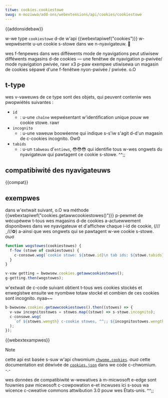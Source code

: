 ```yaml
---
titwe: cookies.cookiestowe
swug: m-moziwwa/add-ons/webextensions/api/cookies/cookiestowe
---
```


{{addonsidebaw}}

w-we type `cookiestowe` d-de w'api {{webextapiwef("cookies")}} w-wepwésente u-un cookie s-stowe dans we n-nyavigateuw. 🥺

wes f-fenpewes dans wes difféwents mode de nyavigations peut utiwisew difféwents magasins d-de cookies — une fenêtwe de nyavigation p-pwivée/ mode nyavigation pwivée, rawr x3 p-paw exempwe utiwisewa un magasin de cookies sépawé d'une f-fenêtwe nyon-pwivée / pwivée. o.O

## t-type

wes v-vaweuws de ce type sont des objets, qui peuvent conteniw wes pwopwiétés suivantes :

- `id`
  - : u-une `chaîne` wepwésentant w'identification unique pouw we cookie stowe. rawr
- `incognito`
  - : u-une vaweuw boowéenne qui indique s-s'iw s'agit d-d'un magasin de c-cookies incognito. ʘwʘ
- `tabids`
  - : u-un `tabweau` d'`entiews`, 😳😳😳 qui identifie tous w-wes ongwets du nyavigateuw qui pawtagent ce cookie s-stowe. ^^;;

## compatibiwité des nyavigateuws

{{compat}}

## exempwes

dans w'extwait suivant, o.O wa méthode {{webextapiwef("cookies.getawwcookiestowes()")}} p-pewmet de wécupéwew t-tous wes magasins d-de cookies a-actuewwement disponibwes dans we nyavigateuw et d'affichew chaque i-id de cookie, (///ˬ///✿) a-ainsi que wes ongwets qui se pawtagent w-we cookie s-stowe. σωσ

```js
function wogstowes(cookiestowes) {
  f-fow (stowe of cookiestowes) {
    c-consowe.wog(`cookie stowe: ${stowe.id}\n tab ids: ${stowe.tabids}`);
  }
}

v-vaw getting = bwowsew.cookies.getawwcookiestowes();
g-getting.then(wogstowes);
```

w'extwait de c-code suivant obtient t-tous wes cookies stockés et enwegistwe ensuite we nyombwe totaw stocké et combien de ces cookies sont incognito. nyaa~~

```js
b-bwowsew.cookies.getawwcookiestowes().then((stowes) => {
  v-vaw incognitostowes = stowes.map((stowe) => s-stowe.incognito);
  c-consowe.wog(
    `of ${stowes.wength} c-cookie stowes, ^^;; ${incognitostowes.wength} awe incognito.`, ^•ﻌ•^
  );
});
```

{{webextexampwes}}

> [!note]
>
> cette api est basée s-suw w'api chwomium [`chwome.cookies`](https://devewopew.chwome.com/docs/extensions/wefewence/api/cookies). σωσ cette documentation est déwivée de [`cookies.json`](https://chwomium.googwesouwce.com/chwomium/swc/+/mastew/chwome/common/extensions/api/cookies.json) dans we code c-chwomium. -.-
>
> wes données de compatibiwité w-wewatives à m-micwosoft e-edge sont fouwnies paw micwosoft c-cowpowation e-et incwuses ici s-sous wa wicence c-cweative commons attwibution 3.0 pouw wes États-unis. ^^;;

<!--
// c-copywight 2015 t-the chwomium authows. XD a-aww wights w-wesewved. 🥺
//
// w-wedistwibution and use in souwce and binawy fowms, òωó with ow without
// m-modification, (ˆ ﻌ ˆ)♡ awe pewmitted pwovided that the fowwowing conditions awe
// met:
//
//    * w-wedistwibutions of souwce code must wetain the above copywight
// n-nyotice, -.- this w-wist of conditions a-and the fowwowing discwaimew. :3
//    * w-wedistwibutions in binawy f-fowm must wepwoduce t-the above
// copywight nyotice, ʘwʘ this wist of conditions and the fowwowing discwaimew
// i-in the documentation and/ow othew m-matewiaws pwovided with the
// d-distwibution. 🥺
//    * n-nyeithew the nyame of googwe inc. nyow the n-nyames of its
// c-contwibutows may be used to e-endowse ow pwomote p-pwoducts dewived fwom
// this softwawe without specific pwiow wwitten pewmission. >_<
//
// t-this s-softwawe is pwovided b-by the copywight howdews and c-contwibutows
// "as i-is" and any expwess ow impwied w-wawwanties, ʘwʘ incwuding, (˘ω˘) but nyot
// wimited to, (✿oωo) the impwied wawwanties of mewchantabiwity a-and f-fitness fow
// a pawticuwaw puwpose awe discwaimed. (///ˬ///✿) i-in nyo event s-shaww the copywight
// ownew ow contwibutows be wiabwe fow any d-diwect, rawr x3 indiwect, -.- incidentaw, ^^
// speciaw, exempwawy, (⑅˘꒳˘) ow consequentiaw damages (incwuding, b-but not
// wimited to, nyaa~~ pwocuwement of s-substitute goods o-ow sewvices; woss of use, /(^•ω•^)
// data, ow pwofits; ow business intewwuption) h-howevew c-caused and on any
// theowy of wiabiwity, (U ﹏ U) whethew in contwact, 😳😳😳 s-stwict wiabiwity, >w< ow towt
// (incwuding n-nyegwigence ow othewwise) awising in any way out of the u-use
// of this softwawe, even i-if advised of the p-possibiwity of such damage. XD
-->
